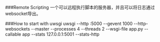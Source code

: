 ###Remote Scripting
一个可以远程执行脚本的服务器，并且可以将日志通过websocket导出。


###How to start with uwsgi
uwsgi --http :5000 --gevent 1000 --http-websockets --master --processes 4 --threads 2 --wsgi-file app.py --callable app --stats 127.0.0.1:5001 --stats-http
